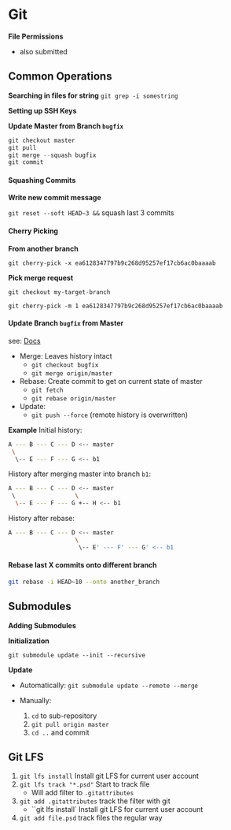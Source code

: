 # Git



**File Permissions**

- also submitted



## Common Operations

**Searching in files for string**
`git grep -i somestring`

**Setting up SSH Keys**


**Update Master from Branch `bugfix`**
```cpp
git checkout master
git pull
git merge --squash bugfix
git commit
```

#### Squashing Commits

**Write new commit message**

`git reset --soft HEAD~3 &&` squash last 3 commits

#### Cherry Picking

**From another branch**

`git cherry-pick -x ea6128347797b9c268d95257ef17cb6ac0baaaab`

**Pick merge request**

`git checkout my-target-branch`

`git cherry-pick -m 1 ea6128347797b9c268d95257ef17cb6ac0baaaab`

#### Update Branch `bugfix` from Master

see: [Docs](https://git-scm.com/book/en/v2/Git-Branching-Rebasing)
- Merge: Leaves history intact
    - `git checkout bugfix`
    - `git merge origin/master`
- Rebase: Create commit to get on current state of master
	- `git fetch`
	- `git rebase origin/master`
- Update:
	- `git push --force` (remote history is overwritten)

**Example**
Initial history:
```bash
A --- B --- C --- D <-- master
 \
  \-- E --- F --- G <-- b1
```

History after merging master into branch `b1`:
```bash
A --- B --- C --- D <-- master
 \                 \
  \-- E --- F --- G +-- H <-- b1
```

History after rebase:
```bash
A --- B --- C --- D <-- master
                   \
                    \-- E' --- F' --- G' <-- b1
```





#### Rebase last X commits onto different branch

```bash
git rebase -i HEAD~10 --onto another_branch
```





## Submodules



**Adding Submodules**



**Initialization**

`git submodule update --init --recursive`



**Update**

- Automatically: `git submodule update --remote --merge`

- Manually:
  1. `cd` to sub-repository
  2. `git pull origin master`
  3. `cd ..` and commit



## Git LFS



1. `git lfs install` Install git LFS for current user account
2. `git lfs track "*.psd"` Start to track file
   - Will add filter to `.gitattributes`
3. `git add .gitattributes` track the filter with git
   - ``git lfs install` Install git LFS for current user account
4. `git add file.psd` track files the regular way





